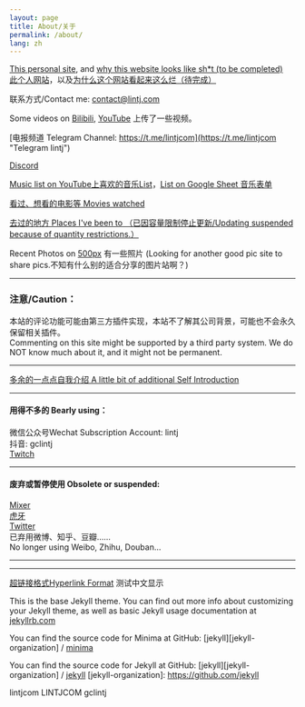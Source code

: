 ```yaml
---
layout: page
title: About/关于
permalink: /about/
lang: zh
---
```

[This personal site][lintj], and [why this website looks like sh\*t (to be completed)](https://www.lintj.com/personal/2021/02/11/WhyLooksLike.html)  
[此个人网站][lintj]，以及[为什么这个网站看起来这么烂（待完成）](https://www.lintj.com/personal/2021/02/11/cnWhyLooksLike.html)  

联系方式/Contact me: [contact@lintj.com](mailto:contact@lintj.com)

Some videos on [Bilibili](https://space.bilibili.com/2781398/ "Bili Videos"), [YouTube](https://www.youtube.com/channel/UCeUkaHI475LsrGAjT0tGkow "YT Videos") 上传了一些视频。

[电报频道 Telegram Channel: https://t.me/lintjcom](https://t.me/lintjcom "Telegram lintj")

[Discord](https://discord.gg/d6XaQyq "Discord")

[Music list on YouTube上喜欢的音乐List](https://www.youtube.com/playlist?list=PLZZ3GNd8F1ATt0pdGE3CbayiJGoJEZj9u "Music YouTube")，[List on Google Sheet 音乐表单](https://docs.google.com/spreadsheets/d/1GONFCd8FIyMa0yg0LQzmQsRUZk_KrZ7D73nE_sFLpB0/edit?usp=sharing "Music Excel")

[看过、想看的电影等 Movies watched](http://www.lintj.com/reviews/2019/12/01/Movies.html "Movies")


[去过的地方 Places I've been to （已因容量限制停止更新/Updating suspended because of quantity restrictions.）](https://goo.gl/CWa4cs "Places")

Recent Photos on [500px](https://500px.com/gclintj "500px") 有一些照片 (Looking for another good pic site to share pics.不知有什么别的适合分享的图片站啊？)

---

### 注意/Caution：  
本站的评论功能可能由第三方插件实现，本站不了解其公司背景，可能也不会永久保留相关插件。  
Commenting on this site might be supported by a third party system. We do NOT know much about it, and it might not be permanent.  

---

[多余的一点点自我介绍 A little bit of additional Self Introduction](http://www.lintj.com/personal/2019/02/12/ZiLi.html "Extra")

---

#### 用得不多的 Bearly using：  
微信公众号Wechat Subscription Account: lintj  
抖音: gclintj  
[Twitch](https://www.twitch.tv/gclintj "Twitch")  

---

#### 废弃或暂停使用 Obsolete or suspended:  
[Mixer](https://mixer.com/lintj "Mixer")  
[虎牙](https://www.huya.com/lintj "HuYaZhiBo")  
[Twitter](https://twitter.com/lintianjiao "Twitter")  
已弃用微博、知乎、豆瓣……  
No longer using Weibo, Zhihu, Douban...  

---

---

[超链接格式Hyperlink Format](https://www.lintj.com "format lintj.com")
测试中文显示

This is the base Jekyll theme. You can find out more info about customizing your Jekyll theme, as well as basic Jekyll usage documentation at [jekyllrb.com](https://jekyllrb.com/)

You can find the source code for Minima at GitHub:
[jekyll][jekyll-organization] /
[minima](https://github.com/jekyll/minima)

You can find the source code for Jekyll at GitHub:
[jekyll][jekyll-organization] /
[jekyll](https://github.com/jekyll/jekyll)
[jekyll-organization]: https://github.com/jekyll

[lintj]: https://www.lintj.com/ "lintj.com"
lintjcom
LINTJCOM
gclintj
